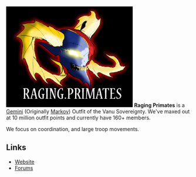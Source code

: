![](images/Rpbanner.jpg "fig:Rpbanner.jpg") **Raging Primates** is a
[Gemini](Gemini "wikilink") (Originally [Markov](Markov "wikilink"))
Outfit of the Vanu Sovereignty. We've maxed out at 10 million outfit
points and currently have 160+ members.

We focus on coordination, and large troop movements.

## Links

- [Website](http://ragingprimates.wetpaint.com/)
- [Forums](http://ragingprimates.proboards.com)
